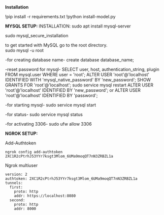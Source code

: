 **Installation**

!pip install -r requirements.txt
!python install-model.py

**MYSQL SETUP:**
INSTALLATION:
sudo apt install mysql-server

sudo mysql_secure_installation

to get started with MySQL go to the root directory.  
sudo mysql -u root

-for creating database name-
create database database_name;


-reset password for mysql-
SELECT user, host, authentication_string, plugin FROM mysql.user WHERE user = 'root';
ALTER USER 'root'@'localhost' IDENTIFIED WITH 'mysql_native_password' BY 'new_password';
SHOW GRANTS FOR 'root'@'localhost';
sudo service mysql restart
ALTER USER 'root'@'localhost' IDENTIFIED BY 'new_password';
or 
ALTER USER 'root'@'localhost' IDENTIFIED BY 'password';


-for starting mysql-
sudo service mysql start

-for status-
sudo service mysql status

-for activating 3306-
sudo ufw allow 3306



**NGROK SETUP:**

Add-Authtoken
```
ngrok config add-authtoken 2XC1R2cPtrhJ53YYr7ksgt3Mlom_6UMa9moqQT7nN3ZRBZL1a
```
Ngrok multiuser
```
version: 2
authtoken: 2XC1R2cPtrhJ53YYr7ksgt3Mlom_6UMa9moqQT7nN3ZRBZL1a
tunnels:
  first:
    proto: http
    addr: https://localhost:8080
  second:
    proto: http
    addr: 8000
```
